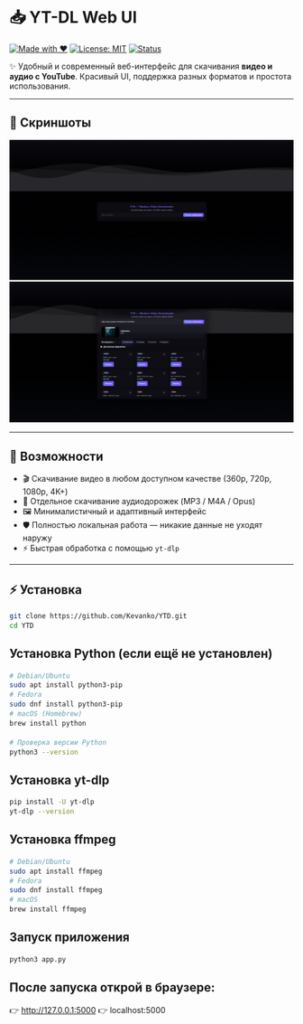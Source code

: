 # 📥 YT-DL Web UI

[![Made with ❤️](https://img.shields.io/badge/Made%20with-%F0%9F%96%A4-red.svg)](#)
[![License: MIT](https://img.shields.io/badge/License-MIT-blue.svg)](LICENSE)
[![Status](https://img.shields.io/badge/status-active-success.svg)](#)

✨ Удобный и современный веб-интерфейс для скачивания **видео и аудио с YouTube**. Красивый UI, поддержка разных форматов и простота использования.

---

## 📸 Скриншоты
![Главный экран](screens/main.png)
![Загруженное видео](screens/video.png)

---

## 🚀 Возможности
- 🎬 Скачивание видео в любом доступном качестве (360p, 720p, 1080p, 4K+)
- 🎵 Отдельное скачивание аудиодорожек (MP3 / M4A / Opus)
- 🖼 Минималистичный и адаптивный интерфейс
- 🛡 Полностью локальная работа — никакие данные не уходят наружу
- ⚡ Быстрая обработка с помощью `yt-dlp`

---

## ⚡ Установка

```bash
git clone https://github.com/Kevanko/YTD.git
cd YTD
```

## Установка Python (если ещё не установлен)
```bash
# Debian/Ubuntu
sudo apt install python3-pip
# Fedora
sudo dnf install python3-pip
# macOS (Homebrew)
brew install python

# Проверка версии Python
python3 --version
```

## Установка yt-dlp
```bash
pip install -U yt-dlp
yt-dlp --version
```

## Установка ffmpeg
```bash
# Debian/Ubuntu
sudo apt install ffmpeg
# Fedora
sudo dnf install ffmpeg
# macOS
brew install ffmpeg
```
## Запуск приложения
```bash
python3 app.py
```

## После запуска открой в браузере:
👉 http://127.0.0.1:5000
👉 localhost:5000
